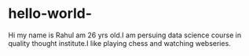 # hello-world-
Hi my name is Rahul am 26 yrs old.I am persuing data science course in quality thought institute.I like playing chess and watching webseries.

